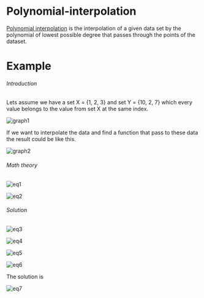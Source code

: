 # Polynomial-interpolation

[Polynomial interpolation](https://en.wikipedia.org/wiki/Polynomial_interpolation) is the interpolation of a given data set by the polynomial of lowest possible degree that passes through the points of the dataset.

Example
=========
###### Introduction
Lets assume we have a set X = {1, 2, 3} and set Y = {10, 2, 7} which every value belongs to the value from set X at the same index.

![graph1](https://github.com/ChairChandler/ResourcesRepository/blob/master/graph1.png)

If we want to interpolate the data and find a function that pass to these data the result could be like this.

![graph2](https://github.com/ChairChandler/ResourcesRepository/blob/master/graph2.png)

###### Math theory

![eq1](https://render.githubusercontent.com/render/math?math=A%20%3D%20%5C%7Bx%3A%20x%20%5Cin%20R%5C%20%5Cquad%20%5Cland%20%5Cquad%20%7C%5C%7By%3A%20y%20%5Cin%20A%20%5Cland%20y%20%3D%20x%5C%7D%7C%20%3D%201%0A%5C%7D&mode=display)

![eq2](https://render.githubusercontent.com/render/math?math=%5Cforall_%7Be%20%5Cin%20A%7D%20%5Cspace%20%5Cexists_%7Bf%28x%29%7D%20%5Cforall_%7Bz%20%5Cin%20A%5C%20%2C%5C%20z%20%5Cneq%20e%7D%20%5Cquad%0Af%28x%29%20%3D%20a%5Cprod_%7Bi%3D1%7D%5E%7Bi%3D%7CA%7C%7D%28x%20-%20z_i%29%0A%5Cquad%20%5Cland%20%5Cquad%0Ag%28x%29%20%3D%20%5Csum_%7Bi%3D1%7D%5E%7Bi%3D%7CA%7C%7Df_i%28x%29&mode=display)

###### Solution

![eq3](https://render.githubusercontent.com/render/math?math=f_1%28x%29%20%3D%20a%28x%20-%202%29%28x%20-%203%29%20%5Cquad%5Cland%5Cquad%20f_1%281%29%20%3D%2010&mode=display)

![eq4](https://render.githubusercontent.com/render/math?math=f_2%28x%29%20%3D%20b%28x%20-%201%29%28x%20-%203%29%20%5Cquad%5Cland%5Cquad%20f_2%282%29%20%3D%202&mode=display)

![eq5](https://render.githubusercontent.com/render/math?math=f_3%28x%29%20%3D%20c%28x%20-%201%29%28x%20-%202%29%20%5Cquad%5Cland%5Cquad%20f_3%283%29%20%3D%207&mode=display)

![eq6](https://render.githubusercontent.com/render/math?math=g%28x%29%20%3D%20f_1%28x%29%20%2B%20f_2%28x%29%20%2B%20f_3%28x%29&mode=display)

The solution is

![eq7](https://render.githubusercontent.com/render/math?math=g%28x%29%20%3D%205%28x-2%29%28x-3%29%20-%202%28x-1%29%28x-3%29%20%2B%20%5Cfrac%7B7%7D%7B2%7D%28x-1%29%28x-2%29&mode=display)
